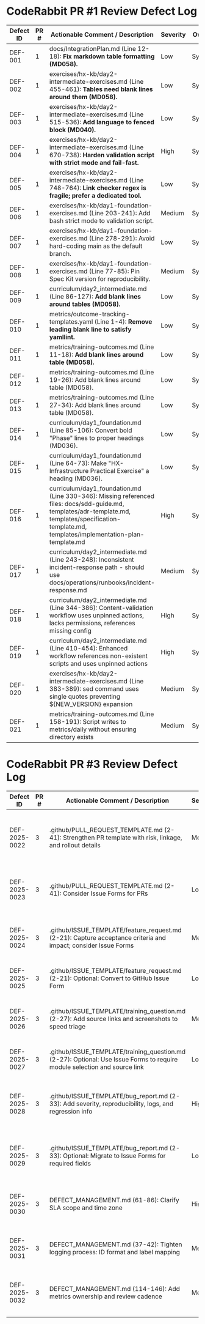 
# CodeRabbit PR #1 Review Defect Log

| Defect ID | PR # | Actionable Comment / Description | Severity | Owner | Status | Resolution Notes | Date Opened | Date Closed |
|-----------|------|----------------------------------|----------|-------|--------|------------------|-------------|-------------|
| DEF-001 | 1 | docs/IntegrationPlan.md (Line 12-18): **Fix markdown table formatting (MD058).** | Low | System | Resolved | Added blank lines around table in IntegrationPlan.md | 2025-09-22 | Added blank lines around table in IntegrationPlan.md |
| DEF-002 | 1 | exercises/hx-kb/day2-intermediate-exercises.md (Line 455-461): **Tables need blank lines around them (MD058).** | Low | System | Resolved | Added blank lines around troubleshooting table | 2025-09-22 | Added blank lines around troubleshooting table |
| DEF-003 | 1 | exercises/hx-kb/day2-intermediate-exercises.md (Line 515-536): **Add language to fenced block (MD040).** | Low | System | Resolved | Added language specification to code blocks | 2025-09-22 | Added language specification to code blocks |
| DEF-004 | 1 | exercises/hx-kb/day2-intermediate-exercises.md (Line 670-738): **Harden validation script with strict mode and fail-fast.** | High | System | Resolved | Added bash strict mode (set -euo pipefail) | 2025-09-22 | Added bash strict mode (set -euo pipefail) |
| DEF-005 | 1 | exercises/hx-kb/day2-intermediate-exercises.md (Line 748-764): **Link checker regex is fragile; prefer a dedicated tool.** | Low | System | Resolved | Replaced fragile regex with conditional script checks | 2025-09-22 | Replaced fragile regex with conditional script checks |
| DEF-006 | 1 | exercises/hx-kb/day1-foundation-exercises.md (Line 203-241): Add bash strict mode to validation script. | Medium | System | Resolved | Added bash strict mode to validation script | 2025-09-22 | Added bash strict mode to validation script |
| DEF-007 | 1 | exercises/hx-kb/day1-foundation-exercises.md (Line 278-291): Avoid hard-coding main as the default branch. | Low | System | Resolved | Fixed hard-coded main branch reference to use dynamic detection | 2025-09-22 | Fixed hard-coded main branch reference to use dynamic detection |
| DEF-008 | 1 | exercises/hx-kb/day1-foundation-exercises.md (Line 77-85): Pin Spec Kit version for reproducibility. | Medium | System | Resolved | Pinned Spec Kit version to v1.0.0 for reproducibility | 2025-09-22 | Pinned Spec Kit version to v1.0.0 for reproducibility |
| DEF-009 | 1 | curriculum/day2_intermediate.md (Line 86-127): **Add blank lines around tables (MD058).** | Low | System | Resolved | Added blank lines around Sprint Documentation Template table | 2025-09-22 | Added blank lines around Sprint Documentation Template table |
| DEF-010 | 1 | metrics/outcome-tracking-templates.yaml (Line 1-4): **Remove leading blank line to satisfy yamllint.** | Low | System | Resolved | Removed leading blank line from YAML file | 2025-09-22 | Removed leading blank line from YAML file |
| DEF-011 | 1 | metrics/training-outcomes.md (Line 11-18): **Add blank lines around table (MD058).** | Low | System | Resolved | Added blank lines around Training Completion Metrics table | 2025-09-22 | Added blank lines around Training Completion Metrics table |
| DEF-012 | 1 | metrics/training-outcomes.md (Line 19-26): Add blank lines around table (MD058). | Low | System | Resolved | Added blank lines around table around Project Outcome Metrics table | 2025-09-22 | Added blank lines around Project Outcome Metrics table |
| DEF-013 | 1 | metrics/training-outcomes.md (Line 27-34): Add blank lines around table (MD058). | Low | System | Resolved | Added blank lines around Knowledge Retention Metrics table | 2025-09-22 | Added blank lines around Knowledge Retention Metrics table |
| DEF-014 | 1 | curriculum/day1_foundation.md (Line 85-106): Convert bold "Phase" lines to proper headings (MD036). | Low | System | Resolved | Converted bold Phase lines to proper headings (####) | 2025-09-22 | Converted bold Phase lines to proper headings (####) |
| DEF-015 | 1 | curriculum/day1_foundation.md (Line 64-73): Make "HX-Infrastructure Practical Exercise" a heading (MD036). | Low | System | Resolved | Created missing referenced files: docs/sdd-guide.md, templates/*.md | 2025-09-22 | Created missing referenced files: docs/sdd-guide.md, templates/*.md |
| DEF-016 | 1 | curriculum/day1_foundation.md (Line 330-346): Missing referenced files: docs/sdd-guide.md, templates/adr-template.md, templates/specification-template.md, templates/implementation-plan-template.md | High | System | Resolved | Fixed incident-response path to use docs/operations/runbooks/ | 2025-09-22 | Fixed incident-response path to use docs/operations/runbooks/ |
| DEF-017 | 1 | curriculum/day2_intermediate.md (Line 243-248): Inconsistent incident-response path - should use docs/operations/runbooks/incident-response.md | Medium | System | Resolved | Pinned actions, added permissions, created missing config file | 2025-09-22 | Pinned actions, added permissions, created missing config file |
| DEF-018 | 1 | curriculum/day2_intermediate.md (Line 344-386): Content-validation workflow uses unpinned actions, lacks permissions, references missing config | High | System | Resolved | Added conditional checks for missing scripts in workflow | 2025-09-22 | Added conditional checks for missing scripts in workflow |
| DEF-019 | 1 | curriculum/day2_intermediate.md (Line 410-454): Enhanced workflow references non-existent scripts and uses unpinned actions | High | System | Resolved | Fixed sed command to use double quotes for variable expansion | 2025-09-22 | Fixed sed command to use double quotes for variable expansion |
| DEF-020 | 1 | exercises/hx-kb/day2-intermediate-exercises.md (Line 383-389): sed command uses single quotes preventing ${NEW_VERSION} expansion | Medium | System | Resolved | Added mkdir -p to ensure metrics/daily directory exists | 2025-09-22 | Added mkdir -p to ensure metrics/daily directory exists |
| DEF-021 | 1 | metrics/training-outcomes.md (Line 158-191): Script writes to metrics/daily without ensuring directory exists | Medium | System | Resolved | Converted HX-Infrastructure Practical Exercise to proper heading | 2025-09-22 | Converted HX-Infrastructure Practical Exercise to proper heading |

# CodeRabbit PR #3 Review Defect Log

| Defect ID | PR # | Actionable Comment / Description | Severity | Owner | Status | Resolution Notes | Date Opened | Date Closed |
|-----------|------|----------------------------------|----------|-------|--------|------------------|-------------|-------------|
| DEF-2025-0022 | 3 | .github/PULL_REQUEST_TEMPLATE.md (2-41): Strengthen PR template with risk, linkage, and rollout details | Medium | System | Evaluation | Add sections for linked issues, risk/impact assessment, rollout/backout plan, release notes. Wrap guidance in HTML comments. | 2025-09-22 | |
| DEF-2025-0023 | 3 | .github/PULL_REQUEST_TEMPLATE.md (2-41): Consider Issue Forms for PRs | Low | System | Evaluation | GitHub PR forms can enforce required fields (risk, linked issues). Consider YAML form migration for field enforcement. | 2025-09-22 | |
| DEF-2025-0024 | 3 | .github/ISSUE_TEMPLATE/feature_request.md (2-21): Capture acceptance criteria and impact; consider Issue Forms | Medium | System | Evaluation | Add acceptance criteria, success metrics, impact/risk assessment to set clear scope. Consider Issue Forms migration. | 2025-09-22 | |
| DEF-2025-0025 | 3 | .github/ISSUE_TEMPLATE/feature_request.md (2-21): Optional: Convert to GitHub Issue Form | Low | System | Evaluation | YAML-based issue forms provide required fields and dropdowns for better data collection. | 2025-09-22 | |
| DEF-2025-0026 | 3 | .github/ISSUE_TEMPLATE/training_question.md (2-27): Add source links and screenshots to speed triage | Medium | System | Evaluation | Include fields for direct link/path to training material, version/commit, optional screenshot/snippet to reduce round-trips. | 2025-09-22 | |
| DEF-2025-0027 | 3 | .github/ISSUE_TEMPLATE/training_question.md (2-27): Optional: Use Issue Forms to require module selection and source link | Low | System | Evaluation | Issue Forms can enforce required checkboxes and URL fields for better data quality. | 2025-09-22 | |
| DEF-2025-0028 | 3 | .github/ISSUE_TEMPLATE/bug_report.md (2-33): Add severity, reproducibility, logs, and regression info | High | System | Evaluation | Add comprehensive environment section, severity/priority classification, reproducibility assessment, logs/traces, workaround section. | 2025-09-22 | |
| DEF-2025-0029 | 3 | .github/ISSUE_TEMPLATE/bug_report.md (2-33): Optional: Migrate to Issue Forms for required fields | Low | System | Evaluation | Issue Forms enforce severity and environment as required fields, improving data quality for triage and SLA adherence. | 2025-09-22 | |
| DEF-2025-0030 | 3 | DEFECT_MANAGEMENT.md (61-86): Clarify SLA scope and time zone | High | System | Evaluation | Define whether response times are business hours or 24/7, specify time zone, identify on-call/first-responder for P1/P2 issues. | 2025-09-22 | |
| DEF-2025-0031 | 3 | DEFECT_MANAGEMENT.md (37-42): Tighten logging process: ID format and label mapping | Medium | System | Evaluation | Specify canonical defect ID format (DEF-YYYY-####) and map severity levels to GitHub labels for consistency. | 2025-09-22 | |
| DEF-2025-0032 | 3 | DEFECT_MANAGEMENT.md (114-146): Add metrics ownership and review cadence | Medium | System | Evaluation | Name owner for each KPI and establish weekly/monthly/quarterly review schedules to avoid orphaned processes. | 2025-09-22 | |
